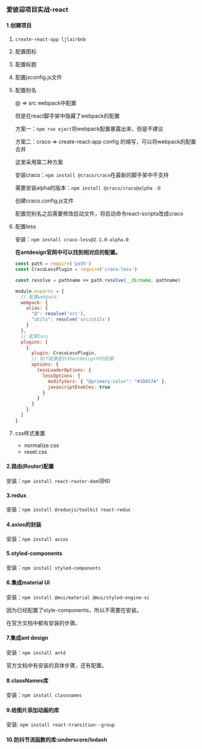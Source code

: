 ### 爱彼迎项目实战-react

#### 1.创建项目

1. `create-react-app ljlairbnb`

2. 配置图标

3. 配置标题

4. 配置jsconfig.js文件

5. 配置别名

   @ => src  webpack中配置

   但是在react脚手架中隐藏了webpack的配置

   方案一：`npm run eject`将webpack配置暴露出来，但是不建议

   方案二：craco => create-react-app config 的缩写，可以将webpack的配置合并

   这里采用第二种方案

   安装craco：`npm install @craco/craco`在最新的脚手架中不支持

   需要安装alpha的版本：`npm install @craco/craco@alpha -D`

   创建craco.config.js文件

   配置完别名之后需要修改启动文件，将启动命令react-scripts改成craco

6. 配置less

   安装：`npm install craco-less@2.1.0-alpha.0`

   **在antdesign官网中可以找到相对应的配置。**

   ```js
   const path = require('path')
   const CracoLessPlugin = require('craco-less')
   
   const resolve = pathname => path.resolve(__dirname, pathname)
   
   module.exports = {
     // 配置webpack
     webpack: {
       alias: {
         "@": resolve('src'),
         "utils": resolve('src/utils')
       }
     },
     // 配置less
     plugins: [
       {
         plugin: CracoLessPlugin,
         // 如下配置是针对antdesign中的配置
         options: {
           lessLoaderOptions: {
             lessOptions: {
               modifyVars: { "@primary-color": "#1DA57A" },
               javascriptEnables: true
             }
           }
         }
       }
     ]
   }
   ```

7. css样式重置

   - normalize.css
   - reset.css



#### 2.路由(Router)配置

安装：`npm install react-router-dom`(@6)

#### 3.redux

安装：`npm install @reduxjs/toolkit react-redux`  

#### 4.axios的封装

安装：`npm install axios`

#### 5.styled-components

安装：`npm install styled-components`

#### 6.集成material UI

安装：`npm install @mui/material @mui/styled-engine-sc`

因为已经配置了style-components，所以不需要在安装。

在官方文档中都有安装的步骤。

#### 7.集成ant design

安装：`npm install antd`

官方文档中有安装的具体步骤，还有配置。

#### 8.classNames库

安装：`npm install classnames`

#### 9.给图片添加动画的库

安装: `npm install react-transition--group`

#### 10.防抖节流函数的库:underscore/lodash